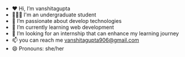 - ❤️ Hi, I’m vanshitagupta
- 👩🏻‍🏫 I'm an undergraduate student 
- 👀 I’m passionate about develop technologies 
- 🌱 I’m currently learning web development 
- 💞️ I’m looking for an internship that can enhance my learning journey 
- 📫 you can reach me vanshitagupta906@gmail.com
- 😄 Pronouns: she/her


<!---
Vanshitagupta25/Vanshitagupta25 is a ✨ special ✨ repository because its `README.md` (this file) appears on your GitHub profile.
You can click the Preview link to take a look at your changes.
--->
